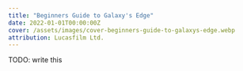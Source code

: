 ```yaml
---
title: "Beginners Guide to Galaxy's Edge"
date: 2022-01-01T00:00:00Z
cover: /assets/images/cover-beginners-guide-to-galaxys-edge.webp
attribution: Lucasfilm Ltd.
---
```


TODO: write this
